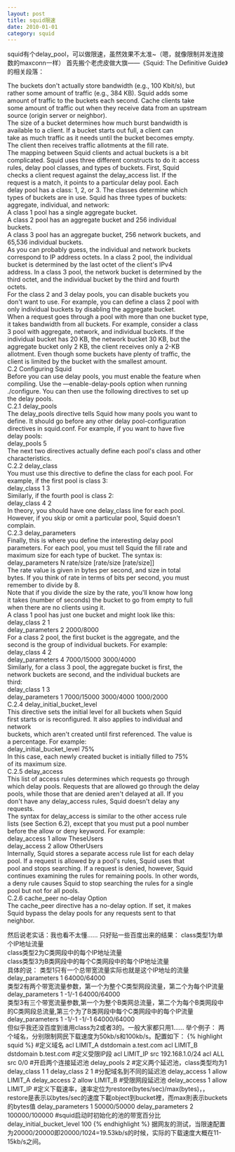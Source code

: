 ```yaml
---
layout: post
title: squid限速
date: 2010-01-01
category: squid
---
```

squid有个delay_pool，可以做限速，虽然效果不太准~（嗯，就像限制并发连接数的maxconn一样）
首先搬个老虎皮做大旗——《Squid: The Definitive Guide》的相关段落：

The buckets don't actually store bandwidth (e.g., 100 Kbit/s), but    
rather some amount of traffic (e.g., 384 KB). Squid adds some    
amount of traffic to the buckets each second. Cache clients take    
some amount of traffic out when they receive data from an upstream    
source (origin server or neighbor).    
The size of a bucket determines how much burst bandwidth is    
available to a client. If a bucket starts out full, a client can    
take as much traffic as it needs until the bucket becomes empty.    
The client then receives traffic allotments at the fill rate.    
The mapping between Squid clients and actual buckets is a bit    
complicated. Squid uses three different constructs to do it: access    
rules, delay pool classes, and types of buckets. First, Squid    
checks a client request against the delay_access list. If the    
request is a match, it points to a particular delay pool. Each    
delay pool has a class: 1, 2, or 3. The classes determine which    
types of buckets are in use. Squid has three types of buckets:    
aggregate, individual, and network:    
A class 1 pool has a single aggregate bucket.    
A class 2 pool has an aggregate bucket and 256 individual    
buckets.    
A class 3 pool has an aggregate bucket, 256 network buckets, and    
65,536 individual buckets.    
As you can probably guess, the individual and network buckets    
correspond to IP address octets. In a class 2 pool, the individual    
bucket is determined by the last octet of the client's IPv4    
address. In a class 3 pool, the network bucket is determined by the    
third octet, and the individual bucket by the third and fourth    
octets.    
For the class 2 and 3 delay pools, you can disable buckets you    
don't want to use. For example, you can define a class 2 pool with    
only individual buckets by disabling the aggregate bucket.    
When a request goes through a pool with more than one bucket type,    
it takes bandwidth from all buckets. For example, consider a class    
3 pool with aggregate, network, and individual buckets. If the    
individual bucket has 20 KB, the network bucket 30 KB, but the    
aggregate bucket only 2 KB, the client receives only a 2-KB    
allotment. Even though some buckets have plenty of traffic, the    
client is limited by the bucket with the smallest amount.    
C.2 Configuring Squid    
Before you can use delay pools, you must enable the feature when    
compiling. Use the —enable-delay-pools option when running    
./configure. You can then use the following directives to set up    
the delay pools.    
C.2.1 delay_pools    
The delay_pools directive tells Squid how many pools you want to    
define. It should go before any other delay pool-configuration    
directives in squid.conf. For example, if you want to have five    
delay pools:    
delay_pools 5    
The next two directives actually define each pool's class and other    
characteristics.    
C.2.2 delay_class    
You must use this directive to define the class for each pool. For    
example, if the first pool is class 3:    
delay_class 1 3    
Similarly, if the fourth pool is class 2:    
delay_class 4 2    
In theory, you should have one delay_class line for each pool.    
However, if you skip or omit a particular pool, Squid doesn't    
complain.    
C.2.3 delay_parameters    
Finally, this is where you define the interesting delay pool    
parameters. For each pool, you must tell Squid the fill rate and    
maximum size for each type of bucket. The syntax is:    
delay_parameters N rate/size [rate/size [rate/size]]    
The rate value is given in bytes per second, and size in total    
bytes. If you think of rate in terms of bits per second, you must    
remember to divide by 8.    
Note that if you divide the size by the rate, you'll know how long    
it takes (number of seconds) the bucket to go from empty to full    
when there are no clients using it.    
A class 1 pool has just one bucket and might look like this:    
delay_class 2 1    
delay_parameters 2 2000/8000    
For a class 2 pool, the first bucket is the aggregate, and the    
second is the group of individual buckets. For example:    
delay_class 4 2    
delay_parameters 4 7000/15000 3000/4000    
Similarly, for a class 3 pool, the aggregate bucket is first, the    
network buckets are second, and the individual buckets are    
third:    
delay_class 1 3    
delay_parameters 1 7000/15000 3000/4000 1000/2000    
C.2.4 delay_initial_bucket_level    
This directive sets the initial level for all buckets when Squid    
first starts or is reconfigured. It also applies to individual and    
network    
buckets, which aren't created until first referenced. The value is    
a percentage. For example:    
delay_initial_bucket_level 75%    
In this case, each newly created bucket is initially filled to 75%    
of its maximum size.    
C.2.5 delay_access    
This list of access rules determines which requests go through    
which delay pools. Requests that are allowed go through the delay    
pools, while those that are denied aren't delayed at all. If you    
don't have any delay_access rules, Squid doesn't delay any    
requests.    
The syntax for delay_access is similar to the other access rule    
lists (see Section 6.2), except that you must put a pool number    
before the allow or deny keyword. For example:    
delay_access 1 allow TheseUsers    
delay_access 2 allow OtherUsers    
Internally, Squid stores a separate access rule list for each delay    
pool. If a request is allowed by a pool's rules, Squid uses that    
pool and stops searching. If a request is denied, however, Squid    
continues examining the rules for remaining pools. In other words,    
a deny rule causes Squid to stop searching the rules for a single    
pool but not for all pools.    
C.2.6 cache_peer no-delay Option    
The cache_peer directive has a no-delay option. If set, it makes    
Squid bypass the delay pools for any requests sent to that    
neighbor.    

然后说老实话：我也看不太懂……
只好贴一些百度出来的结果：
    class类型1为单个IP地址流量    
    class类型2为C类网段中的每个IP地址流量    
    class类型3为B类网段中的每个C类网段中的每个IP地址流量    
具体的说：
    类型1只有一个总带宽流量实际也就是这个IP地址的流量    
    delay_parameters 1 64000/64000    
    类型2有两个带宽流量参数，第一个为整个C类型网段流量，第二个为每个IP流量    
    delay_parameters 1 -1/-1 64000/64000    
    类型3有三个带宽流量参数,第一个为整个B类网总流量，第二个为每个B类网段中的C类网段总流量,第三个为了B类网段中每个C类网段中的每个IP流量    
    delay_parameters 1 -1/-1 -1/-1 64000/64000    
但似乎我还没百度到谁用class为2或者3的。一般大家都只用1……
举个例子：
两个域名，分别限制网民下载速度为50kb/s和100kb/s。配置如下：
{% highlight squid %}
#定义域名
acl LIMIT_A dstdomain a.test.com
acl LIMIT_B dstdomain b.test.com
#定义受限IP段
acl LIMIT_IP src 192.168.1.0/24
acl ALL src 0/0
#开启两个连接延迟池
delay_pools 2
#定义两个延迟池，class类型均为1
delay_class 1 1
delay_class 2 1
#分配域名到不同的延迟池
delay_access 1 allow LIMIT_A
delay_access 2 allow LIMIT_B
#受限网段延迟池
delay_access 1 allow LIMIT_IP
#定义下载速率，速率定位为restore(bytes/sec)/max(bytes)，，restore是表示以bytes/sec的速度下載object到bucket裡，而max則表示buckets的bytes值
delay_parameters 1 50000/50000
delay_parameters 2 100000/100000
#squid启动时初始化的池的带宽百分比
delay_initial_bucket_level 100
{% endhighlight %}
据网友的测试，当限速配置为20000/20000即20000/1024=19.53kb/s的时候，实际的下载速度大概在11-15kb/s之间。
